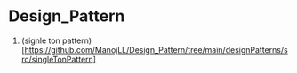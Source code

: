 # Design_Pattern
1. (signle ton pattern)[https://github.com/ManojLL/Design_Pattern/tree/main/designPatterns/src/singleTonPattern]
